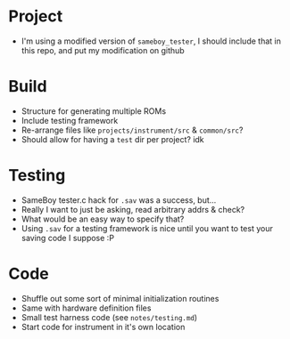 # Project

* I'm using a modified version of `sameboy_tester`, I should include that in this repo, and put my modification on github

# Build

* Structure for generating multiple ROMs
* Include testing framework
* Re-arrange files like `projects/instrument/src` & `common/src`?
* Should allow for having a `test` dir per project? idk

# Testing

* SameBoy tester.c hack for `.sav` was a success, but...
* Really I want to just be asking, read arbitrary addrs & check?
* What would be an easy way to specify that?
* Using `.sav` for a testing framework is nice until you want to test your saving code I suppose :P

# Code

* Shuffle out some sort of minimal initialization routines
* Same with hardware definition files
* Small test harness code (see `notes/testing.md`)
* Start code for instrument in it's own location

